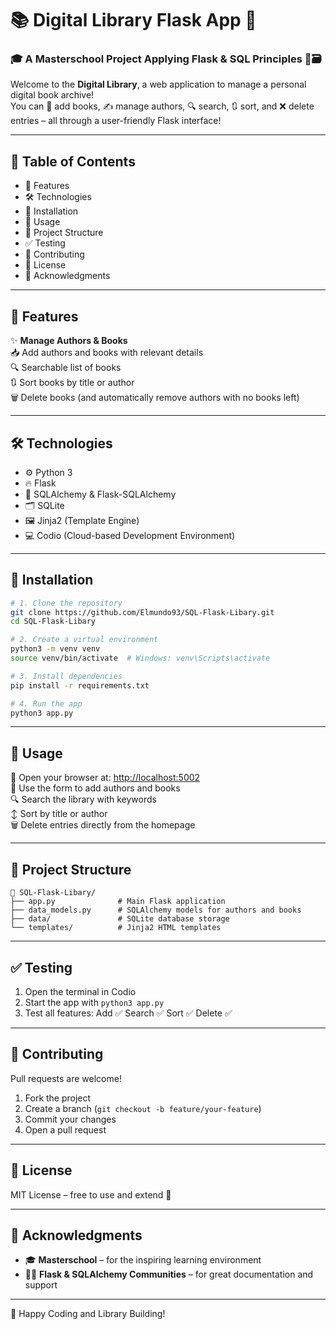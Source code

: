 # 📚 Digital Library Flask App 🚀

### 🎓 A Masterschool Project Applying Flask & SQL Principles 🐍🗃️

Welcome to the **Digital Library**, a web application to manage a personal digital book archive!  
You can 📖 add books, ✍️ manage authors, 🔍 search, 🔃 sort, and ❌ delete entries – all through a user-friendly Flask interface!

---

## 🧩 Table of Contents

- 🌟 Features
- 🛠️ Technologies
- 🚀 Installation
- 🧪 Usage
- 🧱 Project Structure
- ✅ Testing
- 🤝 Contributing
- 📄 License
- 🙌 Acknowledgments

---

## 🌟 Features

✨ **Manage Authors & Books**  
📥 Add authors and books with relevant details  
🔍 Searchable list of books  
🔃 Sort books by title or author  
🗑️ Delete books (and automatically remove authors with no books left)

---

## 🛠️ Technologies

- ⚙️ Python 3
- 🔥 Flask
- 🧮 SQLAlchemy & Flask-SQLAlchemy
- 🗂️ SQLite
- 🖼️ Jinja2 (Template Engine)
- 💻 Codio (Cloud-based Development Environment)

---

## 🚀 Installation

```bash
# 1. Clone the repository
git clone https://github.com/Elmundo93/SQL-Flask-Libary.git
cd SQL-Flask-Libary

# 2. Create a virtual environment
python3 -m venv venv
source venv/bin/activate  # Windows: venv\Scripts\activate

# 3. Install dependencies
pip install -r requirements.txt

# 4. Run the app
python3 app.py
```

---

## 🧪 Usage

📂 Open your browser at: [http://localhost:5002](http://localhost:5002)  
🔧 Use the form to add authors and books  
🔍 Search the library with keywords  
↕️ Sort by title or author  
🗑️ Delete entries directly from the homepage

---

## 🧱 Project Structure

```
📁 SQL-Flask-Libary/
├── app.py              # Main Flask application
├── data_models.py      # SQLAlchemy models for authors and books
├── data/               # SQLite database storage
└── templates/          # Jinja2 HTML templates
```

---

## ✅ Testing

1. Open the terminal in Codio  
2. Start the app with `python3 app.py`  
4. Test all features: Add ✅ Search ✅ Sort ✅ Delete ✅

---

## 🤝 Contributing

Pull requests are welcome!  
1. Fork the project  
2. Create a branch (`git checkout -b feature/your-feature`)  
3. Commit your changes  
4. Open a pull request

---

## 📄 License

MIT License – free to use and extend 👐

---

## 🙌 Acknowledgments

- 🎓 **Masterschool** – for the inspiring learning environment  
- 🧑‍💻 **Flask & SQLAlchemy Communities** – for great documentation and support  

---

🚀 Happy Coding and Library Building!
